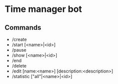 # Time manager bot

## Commands

- /create
- /start [\<name>|\<id>]
- /pause
- /show [\<name>|\<id>]
- /end 
- /delete
- /edit [name:\<name>] [description:\<description>]
- /statistic ["all"|\<name>|\<id>]